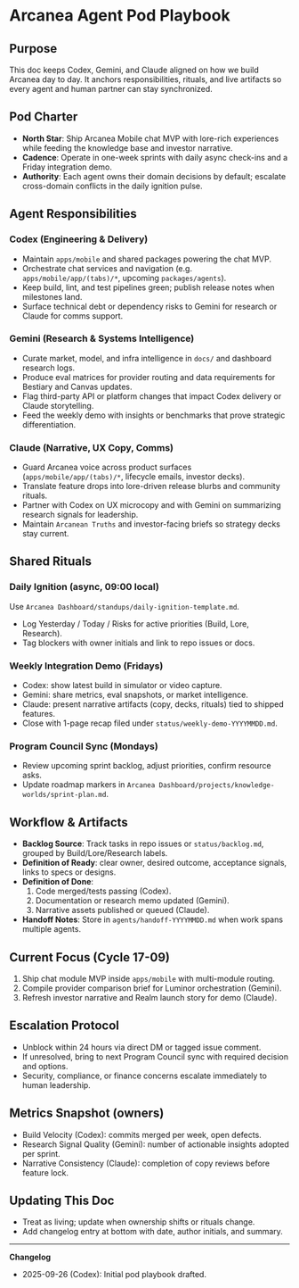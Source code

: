 # Arcanea Agent Pod Playbook

## Purpose
This doc keeps Codex, Gemini, and Claude aligned on how we build Arcanea day to day. It anchors responsibilities, rituals, and live artifacts so every agent and human partner can stay synchronized.

## Pod Charter
- **North Star**: Ship Arcanea Mobile chat MVP with lore-rich experiences while feeding the knowledge base and investor narrative.
- **Cadence**: Operate in one-week sprints with daily async check-ins and a Friday integration demo.
- **Authority**: Each agent owns their domain decisions by default; escalate cross-domain conflicts in the daily ignition pulse.

## Agent Responsibilities
### Codex (Engineering & Delivery)
- Maintain `apps/mobile` and shared packages powering the chat MVP.
- Orchestrate chat services and navigation (e.g. `apps/mobile/app/(tabs)/*`, upcoming `packages/agents`).
- Keep build, lint, and test pipelines green; publish release notes when milestones land.
- Surface technical debt or dependency risks to Gemini for research or Claude for comms support.

### Gemini (Research & Systems Intelligence)
- Curate market, model, and infra intelligence in `docs/` and dashboard research logs.
- Produce eval matrices for provider routing and data requirements for Bestiary and Canvas updates.
- Flag third-party API or platform changes that impact Codex delivery or Claude storytelling.
- Feed the weekly demo with insights or benchmarks that prove strategic differentiation.

### Claude (Narrative, UX Copy, Comms)
- Guard Arcanea voice across product surfaces (`apps/mobile/app/(tabs)/*`, lifecycle emails, investor decks).
- Translate feature drops into lore-driven release blurbs and community rituals.
- Partner with Codex on UX microcopy and with Gemini on summarizing research signals for leadership.
- Maintain `Arcanean Truths` and investor-facing briefs so strategy decks stay current.

## Shared Rituals
### Daily Ignition (async, 09:00 local)
Use `Arcanea Dashboard/standups/daily-ignition-template.md`.
- Log Yesterday / Today / Risks for active priorities (Build, Lore, Research).
- Tag blockers with owner initials and link to repo issues or docs.

### Weekly Integration Demo (Fridays)
- Codex: show latest build in simulator or video capture.
- Gemini: share metrics, eval snapshots, or market intelligence.
- Claude: present narrative artifacts (copy, decks, rituals) tied to shipped features.
- Close with 1-page recap filed under `status/weekly-demo-YYYYMMDD.md`.

### Program Council Sync (Mondays)
- Review upcoming sprint backlog, adjust priorities, confirm resource asks.
- Update roadmap markers in `Arcanea Dashboard/projects/knowledge-worlds/sprint-plan.md`.

## Workflow & Artifacts
- **Backlog Source**: Track tasks in repo issues or `status/backlog.md`, grouped by Build/Lore/Research labels.
- **Definition of Ready**: clear owner, desired outcome, acceptance signals, links to specs or designs.
- **Definition of Done**:
  1. Code merged/tests passing (Codex).
  2. Documentation or research memo updated (Gemini).
  3. Narrative assets published or queued (Claude).
- **Handoff Notes**: Store in `agents/handoff-YYYYMMDD.md` when work spans multiple agents.

## Current Focus (Cycle 17-09)
1. Ship chat module MVP inside `apps/mobile` with multi-module routing.
2. Compile provider comparison brief for Luminor orchestration (Gemini).
3. Refresh investor narrative and Realm launch story for demo (Claude).

## Escalation Protocol
- Unblock within 24 hours via direct DM or tagged issue comment.
- If unresolved, bring to next Program Council sync with required decision and options.
- Security, compliance, or finance concerns escalate immediately to human leadership.

## Metrics Snapshot (owners)
- Build Velocity (Codex): commits merged per week, open defects.
- Research Signal Quality (Gemini): number of actionable insights adopted per sprint.
- Narrative Consistency (Claude): completion of copy reviews before feature lock.

## Updating This Doc
- Treat as living; update when ownership shifts or rituals change.
- Add changelog entry at bottom with date, author initials, and summary.

---
**Changelog**
- 2025-09-26 (Codex): Initial pod playbook drafted.
